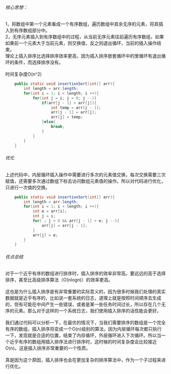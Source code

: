 ###### 核心思想：
1，将数组中第一个元素看成一个有序数组，遍历数组中其余无序的元素，将其插入到有序数组部分中。<br>
2，无序元素插入到有序数组中的过程，从当前无序元素往前遍历有序数组，如果如果前一个元素大于当前元素，则交换值，反之则退出循环，当前的插入操作结束。<br>
理论上插入排序比选择排序效率更高，因为插入排序嵌套循环中的里循环有退出循环的条件，而选择排序没有。<br>
<br>
时间复杂度O(n^2)
<br>
```Java
	public static void insertionSort(int[] arr){
		int length = arr.length;
		for(int i = 1; i < length; i ++){
			for(int j = i; j > 0; j --){
				if(arr[j - 1] > arr[j]){
					int temp = arr[j - 1];
					arr[j - 1] = arr[j];
					arr[j] = temp;
				}else{
					break;
				}
			}
		}
	}
```

###### 优化
上述代码中，内层循环插入操作中需要进行多次的元素值交换，每次交换需要三次赋值，还需要多次通过数组下标去访问数组元素值的操作。所以对代码进行优化，只进行一次值的交换。<br>

```Java
	public static void insertionSort(int[] arr){
		int length = arr.length;
		for(int i = 1; i < length; i ++){
			int e = arr[i];
			int j = i;
			for( ; j > 0 && arr[j - 1] > e; j --){
				arr[j] = arr[j - 1];
			}
			arr[j] = e;
		}
	}
```

###### 优点总结
对于一个近乎有序的数组进行排序时，插入排序的效率非常高。要远远的高于选择排序，甚至比高级排序算法（O(nlogn)）的效率更高。
<br><br>
这也是为什么插入排序是有非常重要的实际意义的，因为很多时候我们处理的真实数据就是近乎有序的，比如说一套系统的日志，道理上就是按照时间顺序去生成的，但有可能在中间产生一些错误，或者是某一些任务时间过长，所以存在几个无序的元素。那么对于这样的一个系统日志，我们使用插入排序的话性能会更好。
<br><br>
我们通过代码可以分析一下，在最优的情况下，当我们需要排序的数组是一个完全有序的数组，插入排序将变成一个O(n)级别的算法，因为内层循环每次都只执行一下，发现就是合适的位置，结束了内存循环，外层循环进入下次循环。所以当一个近乎有序的数组用插入排序法进行排序时，这时候的时间复杂度会比较接近O(n)。这是插入排序非常重要的一个性质。
<br><br>
真是因为这个原因，插入排序也会在更加复杂的排序算法中，作为一个子过程来进行优化。
